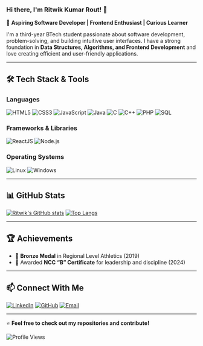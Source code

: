 ### Hi there, I'm Ritwik Kumar Rout! 👋

🚀 **Aspiring Software Developer | Frontend Enthusiast | Curious Learner**

I'm a third-year BTech student passionate about software development, problem-solving, and building intuitive user interfaces. I have a strong foundation in **Data Structures, Algorithms, and Frontend Development** and love creating efficient and user-friendly applications.

---

## 🛠️ Tech Stack & Tools

### Languages
![HTML5](https://img.shields.io/badge/HTML5-E34F26?style=for-the-badge&logo=html5&logoColor=white)
![CSS3](https://img.shields.io/badge/CSS3-1572B6?style=for-the-badge&logo=css3&logoColor=white)
![JavaScript](https://img.shields.io/badge/JavaScript-F7DF1E?style=for-the-badge&logo=javascript&logoColor=black)
![Java](https://img.shields.io/badge/Java-ED8B00?style=for-the-badge&logo=openjdk&logoColor=white)
![C](https://img.shields.io/badge/C-00599C?style=for-the-badge&logo=c&logoColor=white)
![C++](https://img.shields.io/badge/C++-00599C?style=for-the-badge&logo=c%2B%2B&logoColor=white)
![PHP](https://img.shields.io/badge/PHP-777BB4?style=for-the-badge&logo=php&logoColor=white)
![SQL](https://img.shields.io/badge/SQL-4479A1?style=for-the-badge&logo=mysql&logoColor=white)

### Frameworks & Libraries
![ReactJS](https://img.shields.io/badge/React-61DAFB?style=for-the-badge&logo=react&logoColor=black)
![Node.js](https://img.shields.io/badge/Node.js-43853D?style=for-the-badge&logo=node.js&logoColor=white)

### Operating Systems
![Linux](https://img.shields.io/badge/Linux-FCC624?style=for-the-badge&logo=linux&logoColor=black)
![Windows](https://img.shields.io/badge/Windows-0078D6?style=for-the-badge&logo=windows&logoColor=white)

---

## 📊 GitHub Stats

[![Ritwik's GitHub stats](https://github-readme-stats.vercel.app/api?username=Ritwik-Rout&show_icons=true&theme=dark)](https://github.com/Ritwik-Rout)
[![Top Langs](https://github-readme-stats.vercel.app/api/top-langs/?username=Ritwik-Rout&layout=compact&theme=dark)](https://github.com/Ritwik-Rout)

---

## 🏆 Achievements

- 🥉 **Bronze Medal** in Regional Level Athletics (2019)
- 🏅 Awarded **NCC “B” Certificate** for leadership and discipline (2024)

---

## 📫 Connect With Me

[![LinkedIn](https://img.shields.io/badge/LinkedIn-0077B5?style=for-the-badge&logo=linkedin&logoColor=white)](https://linkedin.com/in/ritwikrout/)
[![GitHub](https://img.shields.io/badge/GitHub-181717?style=for-the-badge&logo=github&logoColor=white)](https://github.com/Ritwik-Rout)
[![Email](https://img.shields.io/badge/Email-D14836?style=for-the-badge&logo=gmail&logoColor=white)](mailto:ritwikrout2@gmail.com)

---

⭐ **Feel free to check out my repositories and contribute!**

![Profile Views](https://komarev.com/ghpvc/?username=Ritwik-Rout&color=blue)
